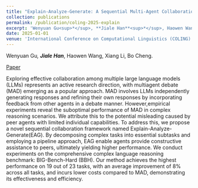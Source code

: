 ```yaml
---
title: "Explain-Analyze-Generate: A Sequential Multi-Agent Collaboration Method for Complex Reasoning"
collection: publications
permalink: /publication/coling-2025-explain
excerpt: 'Wenyuan Gu<sup>*</sup>, **Jiale Han**<sup>*</sup>, Haowen Wang, Xiang Li, Bo Cheng.'
date: 2025-01-01
venue: 'International Conference on Computational Linguistics (COLING)'
---
```


Wenyuan Gu<sup>*</sup>, **Jiale Han**<sup>*</sup>, Haowen Wang, Xiang Li, Bo Cheng.

[Paper](https://aclanthology.org/2025.coling-main.475/)

Exploring effective collaboration among multiple large language models (LLMs) represents an active research direction, with multiagent debate (MAD) emerging as a popular approach. MAD involves LLMs independently generating responses and refining their own responses by incorporating feedback from other agents in a debate manner. However,empirical experiments reveal the suboptimal performance of MAD in complex reasoning scenarios. We attribute this to the potential misleading caused by peer agents with limited individual capabilities. To address this, we propose a novel sequential collaboration framework named Explain-Analyze-Generate(EAG). By decomposing complex tasks into essential subtasks and employing a pipeline approach, EAG enable agents provide constructive assistance to peers, ultimately yielding higher performance. We conduct experiments on the comprehensive complex language reasoning benchmark: BIG-Bench-Hard (BBH). Our method achieves the highest performance on 19 out of 23 tasks, with an average improvement of 8% across all tasks, and incurs lower costs compared to MAD, demonstrating its effectiveness and efficiency.